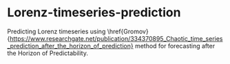 # Lorenz-timeseries-prediction

Predicting Lorenz timeseries using \href{Gromov}{https://www.researchgate.net/publication/334370895_Chaotic_time_series_prediction_after_the_horizon_of_prediction} method for forecasting after the Horizon of Predictability.
